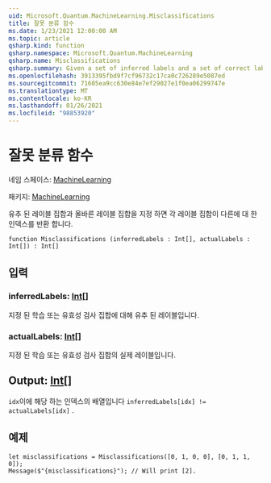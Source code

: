```yaml
---
uid: Microsoft.Quantum.MachineLearning.Misclassifications
title: 잘못 분류 함수
ms.date: 1/23/2021 12:00:00 AM
ms.topic: article
qsharp.kind: function
qsharp.namespace: Microsoft.Quantum.MachineLearning
qsharp.name: Misclassifications
qsharp.summary: Given a set of inferred labels and a set of correct labels, returns indices for where each set of labels differs.
ms.openlocfilehash: 3913395fbd9f7cf96732c17ca0c726289e5087ed
ms.sourcegitcommit: 71605ea9cc630e84e7ef29027e1f0ea06299747e
ms.translationtype: MT
ms.contentlocale: ko-KR
ms.lasthandoff: 01/26/2021
ms.locfileid: "98853920"
---
```

# <a name="misclassifications-function"></a>잘못 분류 함수

네임 스페이스: [MachineLearning](xref:Microsoft.Quantum.MachineLearning)

패키지: [MachineLearning](https://nuget.org/packages/Microsoft.Quantum.MachineLearning)


유추 된 레이블 집합과 올바른 레이블 집합을 지정 하면 각 레이블 집합이 다른에 대 한 인덱스를 반환 합니다.

```qsharp
function Misclassifications (inferredLabels : Int[], actualLabels : Int[]) : Int[]
```


## <a name="input"></a>입력

### <a name="inferredlabels--int"></a>inferredLabels: [Int](xref:microsoft.quantum.lang-ref.int)[]

지정 된 학습 또는 유효성 검사 집합에 대해 유추 된 레이블입니다.


### <a name="actuallabels--int"></a>actualLabels: [Int](xref:microsoft.quantum.lang-ref.int)[]

지정 된 학습 또는 유효성 검사 집합의 실제 레이블입니다.



## <a name="output--int"></a>Output: [Int](xref:microsoft.quantum.lang-ref.int)[]

`idx`이에 해당 하는 인덱스의 배열입니다 `inferredLabels[idx] != actualLabels[idx]` .

## <a name="example"></a>예제

```qsharp
let misclassifications = Misclassifications([0, 1, 0, 0], [0, 1, 1, 0]);
Message($"{misclassifications}"); // Will print [2].
```